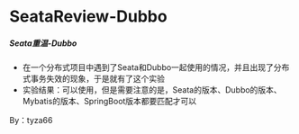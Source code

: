 # SeataReview-Dubbo
##### Seata重温-Dubbo
- 在一个分布式项目中遇到了Seata和Dubbo一起使用的情况，并且出现了分布式事务失效的现象，于是就有了这个实验
- 实验结果：可以使用，但是需要注意的是，Seata的版本、Dubbo的版本、Mybatis的版本、SpringBoot版本都要匹配才可以

By：tyza66
